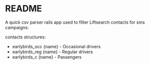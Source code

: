 # README

A quick csv parser rails app used to filter Liftsearch contacts for sms campaigns:

contacts structures:

* earlybirds_occ {name} - Occasional drivers
* earlybirds_reg {name} - Regular drivers
* earlybirds_c {name} - Passengers
